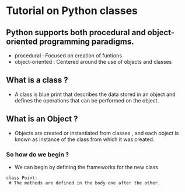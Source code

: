 # Tutorial on Python classes

## Python supports both procedural and object-oriented programming paradigms.

- procedural : Focused on creation of funtions
- object-oriented : Centered around the use of objects and classes


## What is a class ?

- A class is blue print that describes the data stored in an object and defines the operations that can be performed on the object.

## What is an Object ?

- Objects are created or instantiated from classes , and each object is known as instance of the class from which it was created.

### So how do we begin ?

- We can begin by defining the frameworks for the new class

```
class Point:
 # The methods are defined in the body one after the other.

```